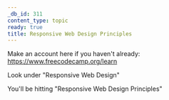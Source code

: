 ```yaml
---
_db_id: 311
content_type: topic
ready: true
title: Responsive Web Design Principles
---
```


Make an account here if you haven't already: https://www.freecodecamp.org/learn

Look under "Responsive Web Design"

You'll be hitting "Responsive Web Design Principles"